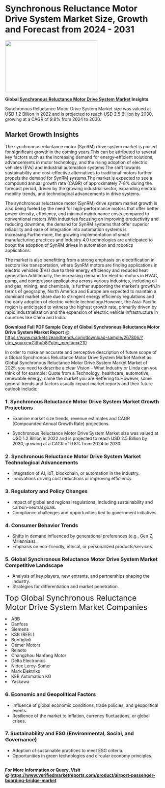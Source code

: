 <H1>Synchronous Reluctance Motor Drive System Market Size, Growth and Forecast from 2024 - 2031</H1><img class="aligncenter size-medium wp-image-584254" src="https://thirdeyenews.in/wp-content/uploads/2024/09/Global-Market-Research-300x168.jpeg" alt="" width="300" height="168" /><p><strong>Global&nbsp;<a href="https://www.marketsizeandtrends.com/download-sample/267806/?utm_source=Github8j?utm_medium=210">Synchronous Reluctance Motor Drive System Market</a> Insights</strong></p><p>Synchronous Reluctance Motor Drive System Market size was valued at USD 1.2 Billion in 2022 and is projected to reach USD 2.5 Billion by 2030, growing at a CAGR of 9.8% from 2024 to 2030.</p><p><h2>Market Growth Insights</h2> <p>The synchronous reluctance motor (SynRM) drive system market is poised for significant growth in the coming years.This can be attributed to several key factors such as the increasing demand for energy-efficient solutions, advancements in motor technology, and the rising adoption of electric vehicles (EVs) and industrial automation systems.The shift towards sustainability and cost-effective alternatives to traditional motors further propels the demand for SynRM systems.The market is expected to see a compound annual growth rate (CAGR) of approximately 7-8% during the forecast period, driven by the growing industrial sector, expanding electric mobility trends, and technological advancements in drive systems.</p> <p>The synchronous reluctance motor (SynRM) drive system market growth is also being fueled by the need for high-performance motors that offer better power density, efficiency, and minimal maintenance costs compared to conventional motors.With industries focusing on improving productivity and reducing downtime, the demand for SynRM systems that offer superior reliability and ease of integration into automation systems is increasing.Furthermore, the growing implementation of smart manufacturing practices and Industry 4.0 technologies are anticipated to boost the adoption of SynRM drives in automation and robotics applications.</p> <p>The market is also benefitting from a strong emphasis on electrification in sectors like transportation, where SynRM motors are finding applications in electric vehicles (EVs) due to their energy efficiency and reduced heat generation.Additionally, the increasing demand for electric motors in HVAC, pump, and compressor applications across various industries, including oil and gas, mining, and chemicals, is further supporting the market's growth.In terms of geography, North America and Europe are expected to maintain a dominant market share due to stringent energy efficiency regulations and the early adoption of electric vehicle technology.However, the Asia-Pacific region is anticipated to witness the highest growth rate, primarily driven by rapid industrialization and the expansion of electric vehicle infrastructure in countries like China and India.</p> <p><span class=""><strong>Download Full PDF Sample Copy of Global Synchronous Reluctance Motor Drive System Market Report</strong> @ <a href="https://www.marketsizeandtrends.com/download-sample/267806/?utm_source=Github8j?utm_medium=210" target="_blank">https://www.marketsizeandtrends.com/download-sample/267806/?utm_source=Github8j?utm_medium=210</a></span></p><p>In order to make an accurate and perceptive description of future scope of a Global&nbsp;Synchronous Reluctance Motor Drive System Market Market as Global&nbsp;Synchronous Reluctance Motor Drive System Market Market of 2025, you need to describe a clear Vision &ndash; What Industry or Linda can you think of for example: Quote from a Technology, healthcare, automotive, renewable energy, name the market you are Reffering to.However, some general trends and factors usually impact market reports and their future outlook include:</p><h3>1.&nbsp;<strong>Synchronous Reluctance Motor Drive System Market Growth Projections</strong></h3><ul><li>Examine market size trends, revenue estimates and CAGR (Compounded Annual Growth Rate) projections.</li><li><p>Synchronous Reluctance Motor Drive System Market size was valued at USD 1.2 Billion in 2022 and is projected to reach USD 2.5 Billion by 2030, growing at a CAGR of 9.8% from 2024 to 2030.</p></li></ul><h3>2.&nbsp;<strong>Synchronous Reluctance Motor Drive System Market Technological Advancements</strong></h3><ul><li>Integration of AI, IoT, blockchain, or automation in the industry.</li><li>Innovations driving cost reductions or improving efficiency.</li></ul><h3>3.&nbsp;<strong>Regulatory and Policy Changes</strong></h3><ul><li>Impact of global and regional regulations, including sustainability and carbon-neutral goals.</li><li>Compliance challenges and opportunities tied to government initiatives.</li></ul><h3>4.&nbsp;<strong>Consumer Behavior Trends</strong></h3><ul><li>Shifts in demand influenced by generational preferences (e.g., Gen Z, Millennials).</li><li>Emphasis on eco-friendly, ethical, or personalized products/services.</li></ul><h3>5.&nbsp;<strong>Global Synchronous Reluctance Motor Drive System Market Competitive Landscape</strong></h3><ul><li>Analysis of key players, new entrants, and partnerships shaping the industry.</li><li>Strategies for differentiation and market penetration.</li></ul><p data-pm-slice="1 1 []"><span style="color: inherit; font-family: inherit; font-size: 25px;">Top Global Synchronous Reluctance Motor Drive System Market Companies</span></p><div class="" data-test-id=""><p><li>ABB</li><li> Danfoss</li><li> Siemens</li><li> KSB (REEL)</li><li> Bonfiglioli</li><li> Oemer Motors</li><li> Relaoto</li><li> Changzhou Nanfang Motor</li><li> Delta Electronics</li><li> Nidec Leroy-Somer</li><li> Mark Elektriks</li><li> KEB Automation KG</li><li> Yaskawa</li></p></div><h3>6.&nbsp;<strong>Economic and Geopolitical Factors</strong></h3><ul><li>Influence of global economic conditions, trade policies, and geopolitical events.</li><li>Resilience of the market to inflation, currency fluctuations, or global crises.</li></ul><h3>7.&nbsp;<strong>Sustainability and ESG (Environmental, Social, and Governance)</strong></h3><ul><li>Adoption of sustainable practices to meet ESG criteria.</li><li>Opportunities in green technologies and circular economy principles.</li></ul><h2><strong style="font-size: 14px;">For More Information or Query, Visit @&nbsp;</strong><a style="background-color: #ffffff; font-size: 14px;" href="https://www.marketsizeandtrends.com/report/synchronous-reluctance-motor-drive-system-market/" target="_blank">https://www.verifiedmarketreports.com/product/airport-passenger-boarding-bridge-market</a></h2>